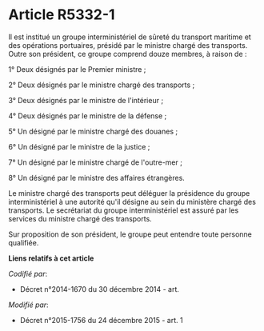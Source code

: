 # Article R5332-1

Il est institué un groupe interministériel de sûreté du transport maritime et des opérations portuaires, présidé par le
ministre chargé des transports. Outre son président, ce groupe comprend douze membres, à raison de  :

1° Deux désignés par le Premier ministre ;

2° Deux désignés par le ministre chargé des transports ;

3° Deux désignés par le ministre de l'intérieur ;

4° Deux désignés par le ministre de la défense ;

5° Un désigné par le ministre chargé des douanes ;

6° Un désigné par le ministre de la justice ;

7° Un désigné par le ministre chargé de l'outre-mer ;

8° Un désigné par le ministre des affaires étrangères.

Le ministre chargé des transports peut déléguer la présidence du groupe interministériel à une autorité qu'il désigne au sein
du ministère chargé des transports. Le secrétariat du groupe interministériel est assuré par les services du ministre chargé
des transports.

Sur proposition de son président, le groupe peut entendre toute personne qualifiée.

**Liens relatifs à cet article**

_Codifié par_:

  - Décret n°2014-1670 du 30 décembre 2014 - art.

_Modifié par_:

  - Décret n°2015-1756 du 24 décembre 2015 - art. 1
